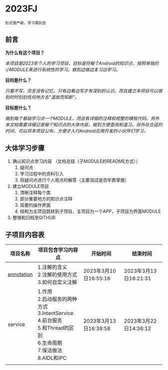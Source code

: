 # 2023FJ
`形式很严峻，学习需刻苦`

## 前言

**为什么有这个项目？**

*本项目是2023年个人的学习项目，目标是将每个Android的知识点，按照单独的小MODULE来进行系统性的学习。做到边做边复习边学习。*

**目的是什么？**

*只看不写，完全没有记忆，只有边看边写才有深刻的认识。而且建立本项目可以做到时时刻刻任何地方去"温故而知新"。*

**目标是什么？**

*做到每个基础学习点一个MODULE，而且有详细的注释和规整的模板代码。另外本文档需要详细记录每个知识点的大体内容，做到方便查阅和温习。另外在合适的时间，可以将本项目公布，方便才入行Android应用开发的小伙伴们学习。*

## 大体学习步骤

1. 确认知识点学习内容 （文档总结（子MODULE的README方式））
   1. 疑问点
   2. 学习过程中的资料引入
   3. 将疑问点进行个人观点的解答（主要测试是否牢靠掌握）
2. 建立MODULE项目
   1. 清晰注释每个类
   2. 部分重要地方的知识点注释
   3. 简要的操作界面
   4. 结构为主项目跳转到子项目，主项目为一个APP，子项目为界面MODULE
3. 整理和归档至GITHUB

## 子项目内容表

| 项目名称                                                     | 项目包含学习内容点                                           | 开始时间              | 结束时间              |
| ------------------------------------------------------------ | ------------------------------------------------------------ | --------------------- | --------------------- |
| [annotation](https://github.com/MaosanDao/2023FJ/tree/main/annotation) | 1.注解的含义<br />2.注解的使用方式<br />3.如何自定义注解     | 2023年3月10日16:55:16 | 2023年3月13日16:21:31 |
| service                                                      | 1.作用<br />2.启动服务的两种方式<br />3.IntentService<br />4.前台服务<br />5.和Thread的区别<br />6.生命周期<br />7.保活做法<br />8.AIDL和IPC | 2023年3月13日16:39:58 | 2023年3月22日14:36:12 |
|                                                              |                                                              |                       |                       |

